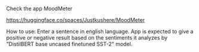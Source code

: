 Check the app MoodMeter

https://huggingface.co/spaces/Justkushere/MoodMeter

How to use:
Enter a sentence in english language. App is expected to give a positive or negative result based on the sentiments it analyzes by "DistilBERT base uncased finetuned SST-2" model.

